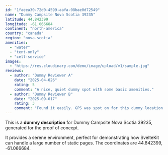 ```yaml
---
id: "1faeea30-72d0-4599-aafa-08bae0d72549"
name: "Dummy Campsite Nova Scotia 39235"
latitude: 44.842399
longitude: -61.066684
continent: "north-america"
country: "canada"
region: "nova-scotia"
amenities:
  - "water"
  - "tent-only"
  - "cell-service"
images:
  - "https://res.cloudinary.com/demo/image/upload/v1/sample.jpg"
reviews:
  - author: "Dummy Reviewer A"
    date: "2025-04-026"
    rating: 5
    comment: "A nice, quiet dummy spot with some basic amenities."
  - author: "Dummy Reviewer B"
    date: "2025-09-017"
    rating: 3
    comment: "Found it easily. GPS was spot on for this dummy location."
---
```


This is a **dummy description** for Dummy Campsite Nova Scotia 39235, generated for the proof of concept.

It provides a serene environment, perfect for demonstrating how SvelteKit can handle a large number of static pages. The coordinates are 44.842399, -61.066684.
